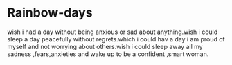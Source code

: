 # Rainbow-days
wish i had a day without being anxious or sad about anything.wish i could sleep a day peacefully without regrets.which i could hav a day i am proud of myself and not worrying about others.wish i could sleep away all my sadness ,fears,anxieties and wake up to be a confident ,smart woman.